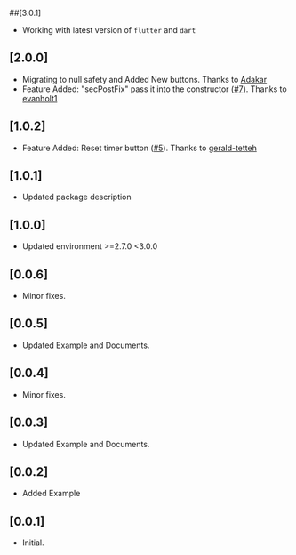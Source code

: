 ##[3.0.1]

* Working with latest version of `flutter` and `dart`

## [2.0.0] 

* Migrating to null safety and Added New buttons. Thanks to [Adakar](https://github.com/Adakar)
* Feature Added: "secPostFix" pass it into the constructor ([#7](https://github.com/ajaynonstopio/timer_button/issues/7)). Thanks to [evanholt1](https://github.com/evanholt1)

## [1.0.2] 

* Feature Added: Reset timer button ([#5](https://github.com/ajaynonstopio/timer_button/issues/5)). Thanks to [gerald-tetteh](https://github.com/gerald-tetteh)

## [1.0.1] 

* Updated package description

## [1.0.0] 

* Updated environment >=2.7.0 <3.0.0

## [0.0.6] 

* Minor fixes.

## [0.0.5] 

* Updated Example and Documents.

## [0.0.4] 

* Minor fixes.

## [0.0.3] 

* Updated Example and Documents.

## [0.0.2] 

* Added Example

## [0.0.1] 

* Initial.








